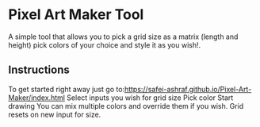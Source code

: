 # Pixel Art Maker Tool

A simple tool that allows you to pick a grid size as a matrix (length and height) pick colors of your choice and style it as you wish!.

## Instructions

To get started right away just go to:https://safei-ashraf.github.io/Pixel-Art-Maker/index.html
Select inputs you wish for grid size
Pick color
Start drawing
You can mix multiple colors and override them if you wish.
Grid resets on new input for size.


